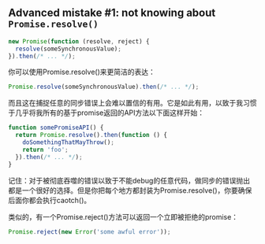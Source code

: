 ## Advanced mistake #1: not knowing about `Promise.resolve()`

```js
new Promise(function (resolve, reject) {
  resolve(someSynchronousValue);
}).then(/* ... */);
```

你可以使用Promise.resolve()来更简洁的表达：

```js
Promise.resolve(someSynchronousValue).then(/* ... */);
```

而且这在捕捉任意的同步错误上会难以置信的有用。它是如此有用，以致于我习惯于几乎将我所有的基于promise返回的API方法以下面这样开始：

```js
function somePromiseAPI() {
  return Promise.resolve().then(function () {
    doSomethingThatMayThrow();
    return 'foo';
  }).then(/* ... */);
}
```

记住：对于被彻底吞噬的错误以致于不能debug的任意代码，做同步的错误抛出都是一个很好的选择。但是你把每个地方都封装为Promise.resolve()，你要确保后面你都会执行caotch()。

类似的，有一个Promise.reject()方法可以返回一个立即被拒绝的promise：

```js
Promise.reject(new Error('some awful error'));
```
